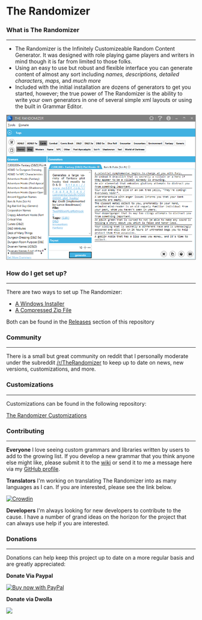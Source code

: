 # The Randomizer #

### What is The Randomizer ###
---
* The Randomizer is the Infinitely Customizeable Random Content Generator.  It was designed with role playing game players and writers in mind though it is far from limited to those folks.
* Using an easy to use but robust and flexible interface you can generate content of almost any sort including *names, descriptions, detailed characters, maps,* and *much more*
* Included with the initial installation are dozens of generators to get you started, however; the true power of The Randomizer is the ability to write your own generators in one of several simple xml layouts or using the built in Grammar Editor.

![The Randomizer](The%20Randomizer%20ScreenShot.png "The Randomizer Main Screen")

### How do I get set up? ###
---
There are two ways to set up The Randomizer:

* [A Windows Installer](https://github.com/melance/TheRandomizerWPF/releases/download/2.1.1.1/The.Randomizer.Setup.exe)
* [A Compressed Zip File](https://github.com/melance/TheRandomizerWPF/releases/download/2.1.1.1/The.Randomizer.zip)

Both can be found in the [Releases](https://github.com/melance/TheRandomizerWPF/releases) section of this repository

### Community ###
---
There is a small but great community on reddit that I personally moderate under the subreddit [/r/TheRandomizer](http://www.reddit.com/r/therandomizer) to keep up to date on news, new versions, customizations, and more.

### Customizations ###
---
Customizations can be found in the following repository:

[The Randomizer Customizations](https://github.com/melance/TheRandomizerWPFCustomizations)

### Contributing ###
---
**Everyone**
I love seeing custom grammars and libraries written by users to add to the growing list.  If you develop a new grammar that you think anyone else might like, please submit it to the [wiki](http://therandomizer.wikidot.com/grammar) or send it to me a message here via my [GitHub profile](https://github.com/melance).

**Translators**
I'm working on translating The Randomizer into as many languages as I can.  If you are interested, please see the link below.

[![Crowdin](https://d322cqt584bo4o.cloudfront.net/the-randomizer/localized.svg)](https://crowdin.com/project/the-randomizer)

**Developers**
I'm always looking for new developers to contribute to the cause.  I have a number of grand ideas on the horizon for the project that can always use help if you are interested.

### Donations ###
---
Donations can help keep this project up to date on a more regular basis and are greatly appreciated:

**Donate Via Paypal**

[<img src="https://www.paypalobjects.com/webstatic/en_US/i/buttons/cc-badges-ppmcvdam.png" alt="Buy now with PayPal" />](https://www.paypal.com/cgi-bin/webscr?cmd=_donations&business=RGRLDFD5WD2A2&lc=US&item_name=Solitude%20Software&currency_code=USD&bn=PP%2dDonationsBF%3abtn_donateCC_LG%2egif%3aNonHosted)

**Donate via Dwolla**

[<img src="https://developers.dwolla.com/assets/images/bd/dwolla-btn-donate.png" />](https://www.dwolla.com/hub/solitudesoftware)
